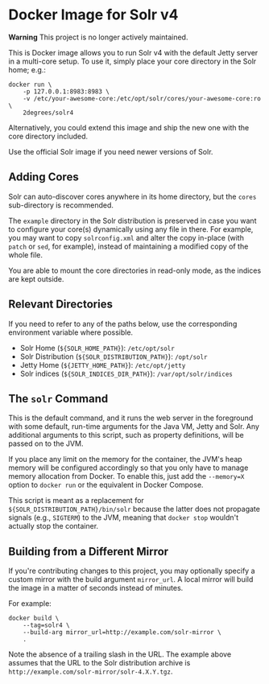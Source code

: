 # Docker Image for Solr v4

**Warning** This project is no longer actively maintained.

This is Docker image allows you to run Solr v4 with the default Jetty server
in a multi-core setup. To use it, simply place your core directory in the Solr
home; e.g.:

    docker run \
        -p 127.0.0.1:8983:8983 \
        -v /etc/your-awesome-core:/etc/opt/solr/cores/your-awesome-core:ro \
        2degrees/solr4

Alternatively, you could extend this image and ship the new one with the core
directory included.

Use the official Solr image if you need newer versions of Solr.


## Adding Cores

Solr can auto-discover cores anywhere in its home directory, but the `cores`
sub-directory is recommended.

The `example` directory in the Solr distribution is preserved in case you want
to configure your core(s) dynamically using any file in there. For example,
you may want to copy `solrconfig.xml` and alter the copy in-place (with `patch`
or `sed`, for example), instead of maintaining a modified copy of the whole
file.

You are able to mount the core directories in read-only mode, as the indices
are kept outside.


## Relevant Directories

If you need to refer to any of the paths below, use the corresponding
environment variable where possible.

- Solr Home (`${SOLR_HOME_PATH}`): `/etc/opt/solr`
- Solr Distribution (`${SOLR_DISTRIBUTION_PATH}`): `/opt/solr`
- Jetty Home (`${JETTY_HOME_PATH}`): `/etc/opt/jetty`
- Solr indices (`${SOLR_INDICES_DIR_PATH}`): `/var/opt/solr/indices`


## The `solr` Command

This is the default command, and it runs the web server in the foreground with
some default, run-time arguments for the Java VM, Jetty and Solr. Any additional
arguments to this script, such as property definitions, will be passed on to
the JVM.

If you place any limit on the memory for the container, the JVM's heap memory
will be configured accordingly so that you only have to manage memory
allocation from Docker. To enable this, just add the `--memory=X` option to
`docker run` or the equivalent in Docker Compose.

This script is meant as a replacement for `${SOLR_DISTRIBUTION_PATH}/bin/solr`
because the latter does not propagate signals (e.g., `SIGTERM`) to the JVM,
meaning that `docker stop` wouldn't actually stop the container.


## Building from a Different Mirror

If you're contributing changes to this project, you may optionally specify a
custom mirror with the build argument `mirror_url`. A local mirror will build
the image in a matter of seconds instead of minutes.

For example:

    docker build \
        --tag=solr4 \
        --build-arg mirror_url=http://example.com/solr-mirror \
        .

Note the absence of a trailing slash in the URL. The example above assumes that
the URL to the Solr distribution archive is
`http://example.com/solr-mirror/solr-4.X.Y.tgz`.

